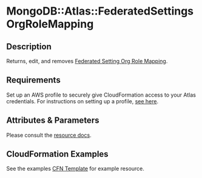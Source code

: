 # MongoDB::Atlas::FederatedSettingsOrgRoleMapping

## Description
Returns, edit, and removes [Federated Setting Org Role Mapping](https://www.mongodb.com/docs/atlas/reference/api-resources-spec/#tag/Federated-Authentication).

## Requirements

Set up an AWS profile to securely give CloudFormation access to your Atlas credentials.
For instructions on setting up a profile, [see here](/README.md#mongodb-atlas-api-keys-credential-management).

## Attributes & Parameters

Please consult the [resource docs](docs/README.md).

## CloudFormation Examples

See the examples [CFN Template](test/federated-settings-org-role-mapping.sample-cfn-request.json) for example resource.
